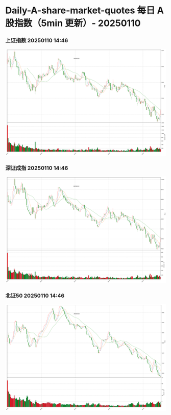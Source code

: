 
# Daily-A-share-market-quotes 每日 A 股指数（5min 更新）- 20250110

### 上证指数 20250110 14:46
![](./fig/2025/1/20250110-sh000001.png)

### 深证成指 20250110 14:46
![](./fig/2025/1/20250110-sz399001.png)

### 北证50 20250110 14:46
![](./fig/2025/1/20250110-bj899050.png)
